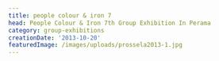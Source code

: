 ```yaml
---
title: people colour & iron 7
head: People Colour & Iron 7th Group Exhibition In Perama
category: group-exhibitions
creationDate: '2013-10-20'
featuredImage: /images/uploads/prossela2013-1.jpg
---
```



